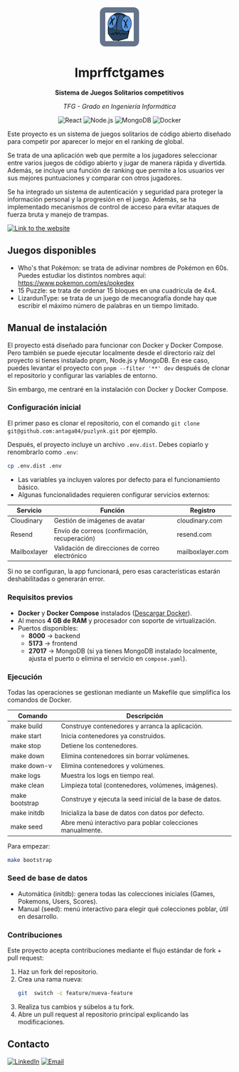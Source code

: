 <div align="center">
  <img src="client/public/imprffct.svg" alt="Imprffctgames Logo" width="64" height="64" style="background:#64748B;border-radius:.75rem;padding:.75rem;">
  <h1>Imprffctgames</h1>
  <p><strong>Sistema de Juegos Solitarios competitivos</strong></p>
  <p><em>TFG - Grado en Ingeniería Informática</em></p>
  
  ![React](https://img.shields.io/badge/React-blue?logo=react)
  ![Node.js](https://img.shields.io/badge/Node.js-green?logo=node.js)
  ![MongoDB](https://img.shields.io/badge/MongoDB-orange?logo=mongodb)
  ![Docker](https://img.shields.io/badge/Docker-blue?logo=docker)    
</div>

Este proyecto es un sistema de juegos solitarios de código abierto diseñado para competir por aparecer lo mejor en el ranking de global.

Se trata de una aplicación web que permite a los jugadores seleccionar entre varios juegos de código abierto y jugar de manera rápida y divertida. Además, se incluye una función de ranking que permite a los usuarios ver sus mejores puntuaciones y comparar con otros jugadores.

Se ha integrado un sistema de autenticación y seguridad para proteger la información personal y la progresión en el juego. Además, se ha implementado mecanismos de control de acceso para evitar ataques de fuerza bruta y manejo de trampas.

[![Link to the website](https://img.shields.io/badge/imprffctgames-3D96E6.svg?&style=for-the-badge&logoColor=white)](https://imprffctgames.com/)

## Juegos disponibles

- Who's that Pokémon: se trata de adivinar nombres de Pokémon en 60s.
  Puedes estudiar los distintos nombres aquí: https://www.pokemon.com/es/pokedex
- 15 Puzzle: se trata de ordenar 15 bloques en una cuadrícula de 4x4.
- LizardunType: se trata de un juego de mecanografía donde hay que escribir el máximo número de palabras en un tiempo limitado.

## Manual de instalación

El proyecto está diseñado para funcionar con Docker y Docker Compose. Pero también se puede ejecutar localmente desde el directorio raíz del proyecto si tienes instalado pnpm, Node.js y MongoDB. En ese caso, puedes levantar el proyecto con `pnpm --filter '**' dev` después de clonar el repositorio y configurar las variables de entorno.

Sin embargo, me centraré en la instalación con Docker y Docker Compose.

### Configuración inicial

El primer paso es clonar el repositorio, con el comando `git clone git@github.com:antaga04/puzlynk.git` por ejemplo.

Después, el proyecto incluye un archivo `.env.dist`. Debes copiarlo y renombrarlo como `.env`:

```bash
cp .env.dist .env
```

- Las variables ya incluyen valores por defecto para el funcionamiento básico.
- Algunas funcionalidades requieren configurar servicios externos:

| Servicio     | Función                                         | Registro         |
| ------------ | ----------------------------------------------- | ---------------- |
| Cloudinary   | Gestión de imágenes de avatar                   | cloudinary.com   |
| Resend       | Envío de correos (confirmación, recuperación)   | resend.com       |
| Mailboxlayer | Validación de direcciones de correo electrónico | mailboxlayer.com |

Si no se configuran, la app funcionará, pero esas características estarán deshabilitadas o generarán error.

### Requisitos previos

- **Docker** y **Docker Compose** instalados ([Descargar Docker](https://www.docker.com/get-started/)).
- Al menos **4 GB de RAM** y procesador con soporte de virtualización.
- Puertos disponibles:
    - **8000** → backend
    - **5173** → frontend
    - **27017** → MongoDB (si ya tienes MongoDB instalado localmente, ajusta el puerto o elimina el servicio en `compose.yaml`).

### Ejecución

Todas las operaciones se gestionan mediante un Makefile que simplifica los comandos de Docker.

| Comando        | Descripción                                                |
| -------------- | ---------------------------------------------------------- |
| make build     | Construye contenedores y arranca la aplicación.            |
| make start     | Inicia contenedores ya construidos.                        |
| make stop      | Detiene los contenedores.                                  |
| make down      | Elimina contenedores sin borrar volúmenes.                 |
| make down-v    | Elimina contenedores y volúmenes.                          |
| make logs      | Muestra los logs en tiempo real.                           |
| make clean     | Limpieza total (contenedores, volúmenes, imágenes).        |
| make bootstrap | Construye y ejecuta la seed inicial de la base de datos.   |
| make initdb    | Inicializa la base de datos con datos por defecto.         |
| make seed      | Abre menú interactivo para poblar colecciones manualmente. |

Para empezar:

```bash
make bootstrap
```

### Seed de base de datos

- Automática (initdb): genera todas las colecciones iniciales (Games, Pokemons, Users, Scores).
- Manual (seed): menú interactivo para elegir qué colecciones poblar, útil en desarrollo.

### Contribuciones

Este proyecto acepta contribuciones mediante el flujo estándar de fork + pull request:

1. Haz un fork del repositorio.
2. Crea una rama nueva:
    ```bash
    git  switch -c feature/nueva-feature
    ```
3. Realiza tus cambios y súbelos a tu fork.
4. Abre un pull request al repositorio principal explicando las modificaciones.

## Contacto

[![LinkedIn](https://img.shields.io/badge/linkedin-%230077B5.svg?&style=for-the-badge&logo=linkedin&logoColor=white)](https://www.linkedin.com/in/adrian-anta-gil/)
[![Email](https://img.shields.io/badge/email-%23D1335B.svg?&style=for-the-badge&logo=gmail&logoColor=white)](mailto:antaga04@gmail.com)
